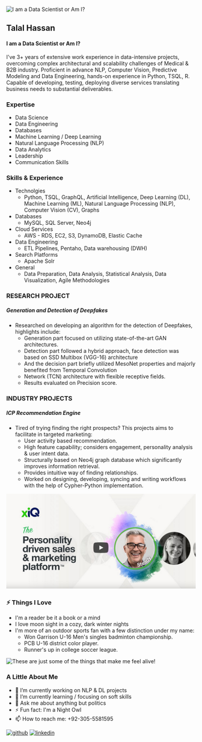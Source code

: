![I am a Data Scientist or Am I?](https://www.modernschool.org/wp-content/uploads/2021/03/2-1.png)

## Talal Hassan
#### I am a Data Scientist or Am I?
I've 3+ years of extensive work experience in data-intensive projects, overcoming complex architectural and scalability challenges of Medical & B2B industry. Proficient in advance NLP, Computer Vision, Predictive Modeling and Data Engineering, hands-on experience in Python, TSQL, R. Capable of developing, testing, deploying diverse services translating business needs to substantial deliverables.

### Expertise
- Data Science
- Data Engineering
- Databases
- Machine Learning / Deep Learning
- Natural Language Processing (NLP)
- Data Analytics
- Leadership
- Communication Skills

### Skills & Experience
- Technolgies
  - Python, TSQL, GraphQL, Artificial Intelligence, Deep Learning (DL), Machine Learning (ML), Natural Language Processing (NLP), Computer Vision (CV), Graphs
- Databases
  - MySQL, SQL Server, Neo4j
- Cloud Services
  - AWS - RDS, EC2, S3, DynamoDB, Elastic Cache
- Data Engineering
  - ETL Pipelines, Pentaho, Data warehousing (DWH)
- Search Platforms
  - Apache Solr
- General
  - Data Preparation, Data Analysis, Statistical Analysis, Data Visualization, Agile Methodologies

### RESEARCH PROJECT
##### Generation and Detection of Deepfakes
- Researched on developing an algorithm for the detection of Deepfakes, highlights include:
  - Generation part focused on utilizing state-of-the-art GAN architectures.
  - Detection part followed a hybrid approach, face detection was based on SSD Multibox (VGG-16) architecture
  - And the decision part briefly utilized MesoNet properties and majorly benefited from Temporal Convolution
  - Network (TCN) architecture with flexible receptive fields.
  - Results evaluated on Precision score.

### INDUSTRY PROJECTS
##### ICP Recommendation Engine
- Tired of trying finding the right prospects? This projects aims to facilitate in targeted marketing:
  - User activity based recommendation.
  - High feature capability; considers engagement, personality analysis & user intent data.
  - Structurally based on Neo4j graph database which significantly improves information retrieval.
  - Provides intuitive way of finding relationships.
  - Worked on designing, developing, syncing and writing workflows with the help of Cypher-Python implementation.

[![xiQ's Journey](https://github.com/talalhassann/talalhassann/blob/main/Screenshot%202022-10-20%20004143.png)](https://youtu.be/xqKhPVy2yP0)

### ⚡ Things I Love
- I'm a reader be it a book or a mind
- I love moon sight in a cozy, dark winter nights
- I'm more of an outdoor sports fan with  a few distinction under my name:
  - Won Garrison U-16 Men's singles badminton championship.
  - PCB U-16 district color player.
  - Runner's up in college soccer league.

![These are just some of the things that make me feel alive!](https://github.com/talalhassann/talalhassann/blob/main/collage.png)

### A Little About Me
- 🔭 I’m currently working on NLP & DL projects 
- 🌱 I’m currently learning / focusing on soft skills 
- 💬 Ask me about anything but politics 
- ⚡ Fun fact: I'm a Night Owl 
- 📫 How to reach me: +92-305-5581595 

[<img src='https://cdn.jsdelivr.net/npm/simple-icons@3.0.1/icons/github.svg' alt='github' height='40'>](https://github.com/talalhassann)  [<img src='https://cdn.jsdelivr.net/npm/simple-icons@3.0.1/icons/linkedin.svg' alt='linkedin' height='40'>](https://www.linkedin.com/in/talal-talal/)  

